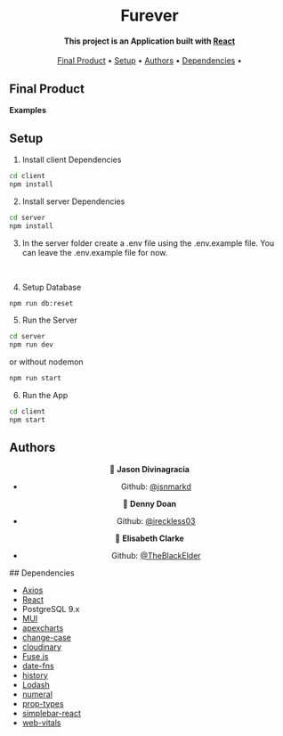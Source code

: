 <h1 align="center">
  <br>
    Furever
  <br>
</h1>

<h4 align="center">
  This project is an Application built with 
  <a href="https://reactjs.org/">React</a> 
  
</h4>

<p align="center">
  <a href="#final-product">Final Product</a> •
  <a href="#setup">Setup</a> •
  <a href="#authors">Authors</a> •
  <a href="#dependencies">Dependencies</a> •
</p>

## Final Product

**Examples**

## Setup

1. Install client Dependencies
```sh
cd client
npm install
```
2. Install server Dependencies
```sh
cd server
npm install
```
3. In the server folder create a .env file using the .env.example file. You can leave the .env.example file for now.

<br>

4. Setup Database
```sh
npm run db:reset
```
5. Run the Server
```sh
cd server
npm run dev
```
or without nodemon
```sh
npm run start
```
6. Run the App
```sh
cd client
npm start
```

## Authors
<div align='center'>

👤 **Jason Divinagracia**

* Github: [@jsnmarkd](https://github.com/jsnmarkd)


👤 **Denny Doan**

* Github: [@ireckless03](https://github.com/ireckless03)


👤 **Elisabeth Clarke**

* Github: [@TheBlackElder](https://github.com/TheBlackElder)

</div>
## Dependencies

- [Axios](https://axios-http.com/docs/intro)
- [React](https://reactjs.org/)
- PostgreSQL 9.x
- [MUI](https://mui.com/)
- [apexcharts](https://apexcharts.com)
- [change-case](https://github.com/blakeembrey/change-case/tree/master/packages/camel-case#readme)
- [cloudinary](https://cloudinary.com/)
- [Fuse.js](http://fusejs.io)
- [date-fns](https://github.com/date-fns/date-fns#readme)
- [history](https://github.com/remix-run/history#readme)
- [Lodash](https://lodash.com/)
- [numeral](http://numeraljs.com)
- [prop-types](https://www.npmjs.com/package/prop-types)
- [simplebar-react](https://grsmto.github.io/simplebar/)
- [web-vitals](https://github.com/GoogleChrome/web-vitals#readme)